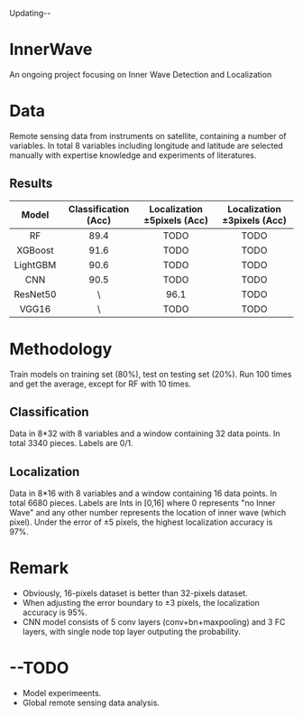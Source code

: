 Updating--

# InnerWave
An ongoing project focusing on Inner Wave Detection and Localization

# Data
Remote sensing data from instruments on satellite, containing a number of variables. In total 8 variables including longitude and latitude are selected manually with expertise knowledge and experiments of literatures.

## Results

|  Model   | Classification (Acc) |  Localization ±5pixels (Acc)  |  Localization ±3pixels (Acc)  |
| :------: | :------: | :---------: | :---------: |
|    RF    |   89.4   |    TODO     |    TODO     |
| XGBoost  |   91.6   |    TODO     |    TODO     |
| LightGBM |   90.6   |    TODO     |    TODO     |
|    CNN   |   90.5   |    TODO     |    TODO     |
| ResNet50 |    \     |    96.1     |    TODO     |
|  VGG16   |    \     |    TODO     |    TODO     |




# Methodology

Train models on training set (80%), test on testing set (20%). Run 100 times and get the average, except for RF with 10 times.

## Classification
Data in 8*32 with 8 variables and a window containing 32 data points. In total 3340 pieces.
Labels are 0/1.

## Localization
Data in 8*16 with 8 variables and a window containing 16 data points. In total 6680 pieces.
Labels are Ints in [0,16] where 0 represents "no Inner Wave" and any other number represents the location of inner wave (which pixel).
Under the error of ±5 pixels, the highest localization accuracy is 97%.

# Remark
- Obviously, 16-pixels dataset is better than 32-pixels dataset.
- When adjusting the error boundary to ±3 pixels, the localization accuracy is 95%.
- CNN model consists of 5 conv layers (conv+bn+maxpooling) and 3 FC layers, with single node top layer outputing the probability.

# --TODO
- Model experimeents.
- Global remote sensing data analysis.
